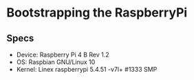 # Bootstrapping the RaspberryPi

## Specs

- Device: Raspberry Pi 4 B Rev 1.2
- OS: Raspbian GNU/Linux 10
- Kernel: Linex raspberrypi 5.4.51 -v7l+ #1333 SMP

